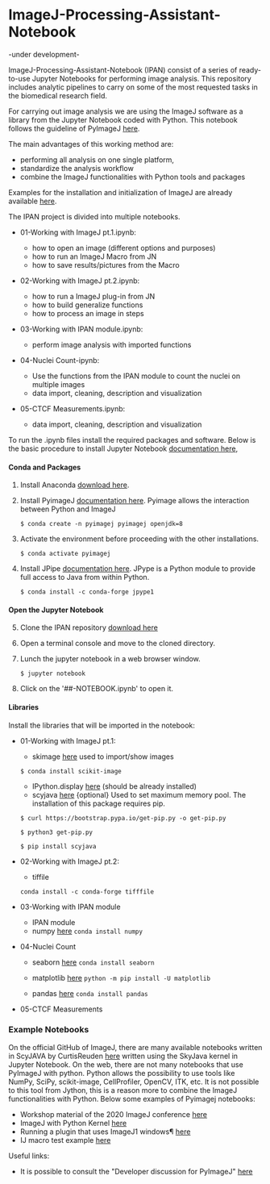 # ImageJ-Processing-Assistant-Notebook
-under development-

ImageJ-Processing-Assistant-Notebook (IPAN) consist of a series of ready-to-use Jupyter Notebooks for performing image analysis. This repository includes analytic pipelines to carry on some of the most requested tasks in the biomedical research field. 

For carrying out image analysis we are using the ImageJ software as a library from the Jupyter Notebook coded with Python. This notebook follows the guideline of PyImageJ [here](https://github.com/imagej/pyimagej). 

The main advantages of this working method are:
- performing all analysis on one single platform,
- standardize the analysis workflow
- combine the ImageJ functionalities with Python tools and packages

Examples for the installation and initialization of ImageJ are already available 
[here](https://github.com/imagej/pyimagej/tree/master/doc).

The IPAN project is divided into multiple notebooks. 
* 01-Working with ImageJ pt.1.ipynb:
     * how to open an image (different options and purposes)
     * how to run an ImageJ Macro from JN 
     * how to save results/pictures from the Macro
 
* 02-Working with ImageJ pt.2.ipynb:
     * how to run a ImageJ plug-in from JN 
     * how to build generalize functions
     * how to process an image in steps

* 03-Working with IPAN module.ipynb:
     * perform image analysis with imported functions

* 04-Nuclei Count-ipynb:
     * Use the functions from the IPAN module to count the nuclei on multiple images
     * data import, cleaning, description and visualization 
     
* 05-CTCF Measurements.ipynb:
     * data import, cleaning, description and visualization 

To run the .ipynb files install the required packages and software. 
Below is the basic procedure to install Jupyter Notebook [documentation here](https://jupyter.org/install),

#### Conda and Packages

1. Install Anaconda [download here](https://docs.continuum.io/anaconda/install/hashes/all/).
2. Install PyimageJ [documentation here](https://github.com/imagej/pyimagej/blob/master/doc/Install.md). Pyimage allows the interaction between Python and ImageJ
   
   `$ conda create -n pyimagej pyimagej openjdk=8`
3. Activate the environment before proceeding with the other installations.
   
   `$ conda activate pyimagej`
4. Install JPipe [documentation here](https://jpype.readthedocs.io/en/latest/install.html). JPype is a Python module to provide full access to Java from within Python.
   
   `$ conda install -c conda-forge jpype1`
   
#### Open the Jupyter Notebook

5. Clone the IPAN repository [download here](https://github.com/NicolasCristini/ImageJ-Processing-Assistant-Notebook/archive/refs/heads/main.zip)
5. Open a terminal console and move to the cloned directory.
6. Lunch the jupyter notebook in a web browser window.
   
   `$ jupyter notebook`
7. Click on the '##-NOTEBOOK.ipynb' to open it.

#### Libraries

Install the libraries that will be imported in the notebook:
* 01-Working with ImageJ pt.1:
    * skimage [here](https://scikit-image.org/docs/dev/install.html) used to import/show images
    
    `$ conda install scikit-image`
    * IPython.display [here](https://ipython.readthedocs.io/en/stable/api/generated/IPython.display.html) (should be already installed)
    * scyjava [here](https://pypi.org/project/scyjava/) {optional}  Used to set maximum memory pool. The installation of this package requires pip.
    
    `$ curl https://bootstrap.pypa.io/get-pip.py -o get-pip.py`
    
    `$ python3 get-pip.py`
    
    `$ pip install scyjava`
    
* 02-Working with ImageJ pt.2:
    * tiffile

     `conda install -c conda-forge tifffile`

* 03-Working with IPAN module
    * IPAN module
    * numpy [here](https://numpy.org/install/)
    `conda install numpy`

* 04-Nuclei Count
    * seaborn [here](https://seaborn.pydata.org/installing.html)
    `conda install seaborn`
    
    * matplotlib [here](https://matplotlib.org/3.1.1/users/installing.html)
    `python -m pip install -U matplotlib`
    
    * pandas [here](https://pandas.pydata.org/docs/getting_started/install.html)
    `conda install pandas`

* 05-CTCF Measurements



### Example Notebooks
On the official GitHub of ImageJ, there are many available notebooks written in ScyJAVA by CurtisReuden [here](https://github.com/imagej/tutorials) written using the SkyJava kernel in Jupyter Notebook. On the web, there are not many notebooks that use PyImageJ with python. Python allows the possibility to use tools like NumPy, SciPy, scikit-image, CellProfiler, OpenCV, ITK, etc. It is not possible to this tool from Jython, this is a reason more to combine the ImageJ functionalities with Python. Below some examples of Pyimagej notebooks:
   * Workshop material of the 2020 ImageJ conference [here](https://github.com/imagej/i2k-2020-pyimagej)
   * ImageJ with Python Kernel [here](https://nbviewer.org/github/imagej/tutorials/blob/master/notebooks/1-Using-ImageJ/6-ImageJ-with-Python-Kernel.ipynb)
   * Running a plugin that uses ImageJ1 windows¶ [here](https://github.com/uw-loci/Notebooks/blob/9ed90842f06c93b1c206d36fef2b13555e7273d9/PyImageJ/Rigid%20registration%20with%20pyimagej.ipynb)
   * IJ macro test example [here](https://github.com/uw-loci/Notebooks/blob/9ed90842f06c93b1c206d36fef2b13555e7273d9/PyImageJ/IJ%20macro%20test.ipynb)

Useful links: 
* It is possible to consult the "Developer discussion for PyImageJ" [here](https://gitter.im/imagej/pyimagej)
